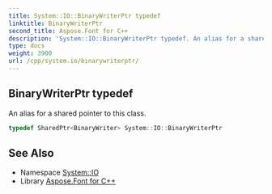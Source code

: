 ```yaml
---
title: System::IO::BinaryWriterPtr typedef
linktitle: BinaryWriterPtr
second_title: Aspose.Font for C++
description: 'System::IO::BinaryWriterPtr typedef. An alias for a shared pointer to this class in C++.'
type: docs
weight: 3900
url: /cpp/system.io/binarywriterptr/
---
```

## BinaryWriterPtr typedef


An alias for a shared pointer to this class.

```cpp
typedef SharedPtr<BinaryWriter> System::IO::BinaryWriterPtr
```

## See Also

* Namespace [System::IO](../)
* Library [Aspose.Font for C++](../../)
